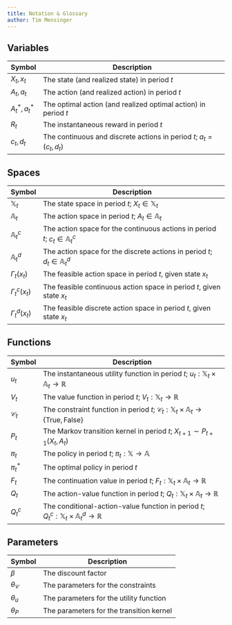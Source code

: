 ```yaml
---
title: Notation & Glossary
author: Tim Mensinger
---
```


## Variables

| Symbol | Description |
|--------|-------------|
| $X_t, x_t$ | The state (and realized state) in period $t$ |
| $A_t, a_t$ | The action (and realized action) in period $t$ |
| $A_t^*, a_t^*$ | The optimal action (and realized optimal action) in period $t$ |
| $R_t$ | The instantaneous reward in period $t$ |
| $c_t, d_t$ | The continuous and discrete actions in period $t$; $a_t = (c_t, d_t)$ |


## Spaces

| Symbol | Description |
|--------|-------------|
| $\mathbb{X}_t$ | The state space in period $t$; $X_t \in \mathbb{X}_t$ |
| $\mathbb{A}_t$ | The action space in period $t$; $A_t \in \mathbb{A}_t$ |
| $\mathbb{A}_t^c$ | The action space for the continuous actions in period $t$; $c_t \in \mathbb{A}_t^c$ |
| $\mathbb{A}_t^d$ | The action space for the discrete actions in period $t$; $d_t \in \mathbb{A}_t^d$ |
| $\Gamma_{t}(x_t)$ | The feasible action space in period $t$, given state $x_t$ |
| $\Gamma_{t}^{c}(x_t)$ | The feasible continuous action space in period $t$, given state $x_t$ |
| $\Gamma_{t}^{d}(x_t)$ | The feasible discrete action space in period $t$, given state $x_t$ |


## Functions

| Symbol | Description |
|--------|-------------|
| $u_t$ | The instantaneous utility function in period $t$; $u_t : \mathbb{X}_t \times \mathbb{A}_t \to \mathbb{R}$ |
| $V_t$ | The value function in period $t$; $V_t : \mathbb{X}_t \to \mathbb{R}$ |
| $\mathcal{C}_t$ | The constraint function in period $t$; $\mathcal{C}_t : \mathbb{X}_t \times \mathbb{A}_t \to \{\text{True}, \text{False}\}$ |
| $P_t$ | The Markov transition kernel in period $t$; $X_{t+1} \sim P_{t+1}(X_t, A_t)$ |
| $\pi_t$ | The policy in period $t$; $\pi_t : \mathbb{X} \to \mathbb{A}$ |
| $\pi_t^*$ | The optimal policy in period $t$ |
| $F_{t}$ | The continuation value in period $t$; $F_{t} : \mathbb{X}_t \times \mathbb{A}_t \to \mathbb{R}$ |
| $Q_{t}$ | The action-value function in period $t$; $Q_{t} : \mathbb{X}_t \times \mathbb{A}_t \to \mathbb{R}$ |
| $Q_{t}^{c}$ | The conditional-action-value function in period $t$; $Q_{t}^{c} : \mathbb{X}_t \times \mathbb{A}_t^{d} \to \mathbb{R}$ |

## Parameters

| Symbol | Description |
|--------|-------------|
| $\beta$ | The discount factor |
| $\theta_\mathcal{C}$ | The parameters for the constraints |
| $\theta_u$ | The parameters for the utility function |
| $\theta_P$ | The parameters for the transition kernel |